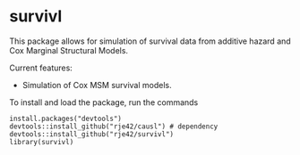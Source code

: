 # survivl

This package allows for simulation of survival data from additive hazard and Cox Marginal Structural Models.

Current features:

* Simulation of Cox MSM survival models.

To install and load the package, run the commands
```
install.packages("devtools")
devtools::install_github("rje42/causl") # dependency
devtools::install_github("rje42/survivl")
library(survivl)
```
